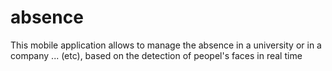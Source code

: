 # absence
This mobile application allows to manage the absence in a university or in a company ... (etc), based on the detection of peopel's faces in real time
